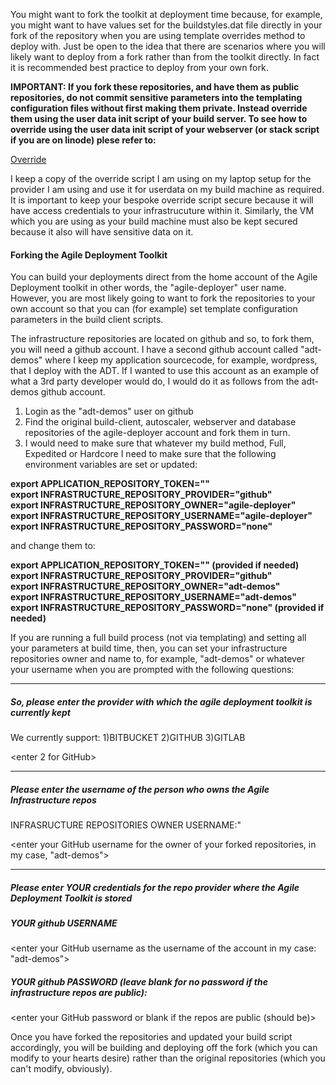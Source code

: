 You might want to fork the toolkit at deployment time because, for example, you might want to have values set for the buildstyles.dat file directly in your fork of the repository when you are using template overrides method to deploy with. Just be open to the idea that there are scenarios where you will likely want to deploy from a fork rather than from the toolkit directly. In fact it is recommended best practice to deploy from your own fork.

**IMPORTANT: If you fork these repositories, and have them as public repositories, do not commit sensitive parameters into the templating configuration files without first making them private. Instead override them using the user data init script of your build server. To see how to override using the user data init script of your webserver (or stack script if you are on linode) plese refer to:**

[Override](https://github.com/agile-deployer/agile-infrastructure-build-client-scripts/blob/master/templatedconfigurations/templateoverrides.md)

I keep a copy of the override script I am using on my laptop setup for the provider I am using and use it for userdata on my build machine as required. It is important to keep your bespoke override script secure because it will have access credentials to your infrastrucuture within it. Similarly, the VM which you are using as your build machine must also be kept secured because it also will have sensitive data on it. 

#### Forking the Agile Deployment Toolkit

You can build your deployments direct from the home account of the Agile Deployment toolkit in other words, the "agile-deployer" user name.
However, you are most likely going to want to fork the repositories to your own account so that you can (for example) set template configuration parameters in the build client scripts.

The infrastructure repositories are located on github and so, to fork them, you will need a github account. I have a second github account called "adt-demos" where I keep my application sourcecode, for example, wordpress, that I deploy with the ADT. If I wanted to use this account as an example of what a 3rd party developer would do, I would do it as follows from the adt-demos github account.

1. Login as the "adt-demos" user on github
2. Find the original build-client, autoscaler, webserver and database repositories of the agile-deployer account and fork them in turn.
3. I would need to make sure that whatever my build method, Full, Expedited or Hardcore I need to make sure that the following environment variables are set or updated:

**export APPLICATION_REPOSITORY_TOKEN=""  
export INFRASTRUCTURE_REPOSITORY_PROVIDER="github"  
export INFRASTRUCTURE_REPOSITORY_OWNER="agile-deployer"  
export INFRASTRUCTURE_REPOSITORY_USERNAME="agile-deployer"  
export INFRASTRUCTURE_REPOSITORY_PASSWORD="none"**  

and change them to:

**export APPLICATION_REPOSITORY_TOKEN="" (provided if needed)  
export INFRASTRUCTURE_REPOSITORY_PROVIDER="github"  
export INFRASTRUCTURE_REPOSITORY_OWNER="adt-demos"  
export INFRASTRUCTURE_REPOSITORY_USERNAME="adt-demos"  
export INFRASTRUCTURE_REPOSITORY_PASSWORD="none" (provided if needed)**

If you are running a full build process (not via templating) and setting all your parameters at build time, then, you can set your infrastructure repositories owner and name to, for example, "adt-demos" or whatever your username when you are prompted with the following questions:

----------------
##### So, please enter the provider with which the agile deployment toolkit is currently kept  
 We currently support: 1)BITBUCKET 2)GITHUB 3)GITLAB                                    
  
<enter 2 for GitHub>  

---------------
  
##### Please enter the username of the person who owns the Agile Infrastructure repos 

INFRASRUCTURE REPOSITORIES OWNER USERNAME:"  

<enter your GitHub username for the owner of your forked repositories, in my case, "adt-demos">  
  
------------------
  
##### Please enter **YOUR** credentials for the repo provider where the Agile Deployment Toolkit is stored
##### YOUR github USERNAME  

<enter your GitHub username as the username of the account in my case: "adt-demos">   
 
##### YOUR github PASSWORD (leave blank for no password if the infrastructure repos are public):  

<enter your GitHub password or blank if the repos are public (should be)>  

Once you have forked the repositories and updated your build script accordingly, you will be building and deploying off the fork (which you can modify to your hearts desire) rather than the original repositories (which you can't modify, obviously). 
